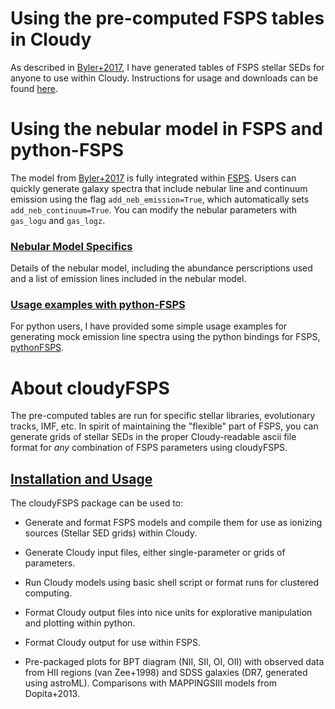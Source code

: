 # Using the pre-computed FSPS tables in Cloudy
As described in [Byler+2017](http://adsabs.harvard.edu/abs/2017ApJ...840...44B), I have generated tables of FSPS stellar SEDs for anyone to use within Cloudy. Instructions for usage and downloads can be found [here](https://nell-byler.github.io/cloudyfsps/tables.html).

# Using the nebular model in FSPS and python-FSPS
The model from [Byler+2017](http://adsabs.harvard.edu/abs/2017ApJ...840...44B) is fully integrated within [FSPS](https://github.com/cconroy20/fsps). Users can quickly generate galaxy spectra that include nebular line and continuum emission using the flag `add_neb_emission=True`, which automatically sets `add_neb_continuum=True`. You can modify the nebular parameters with `gas_logu` and `gas_logz`.

### [Nebular Model Specifics](https://nell-byler.github.io/cloudyfsps/aboutModel.html)
Details of the nebular model, including the abundance perscriptions used and a list of emission lines included in the nebular model.  

### [Usage examples with python-FSPS](https://nell-byler.github.io/research/)
For python users, I have provided some simple usage examples for generating mock emission line spectra using the python bindings for FSPS, [pythonFSPS](http://dfm.io/python-fsps/current/).  

# About cloudyFSPS
The pre-computed tables are run for specific stellar libraries, evolutionary tracks, IMF, etc. 
In spirit of maintaining the "flexible" part of FSPS, you can generate grids of stellar SEDs in the proper Cloudy-readable ascii file format for *any* combination of FSPS parameters using cloudyFSPS.

## [Installation and Usage](https://nell-byler.github.io/cloudyfsps/installation.html)

The cloudyFSPS package can be used to:

* Generate and format FSPS models and compile them for use as ionizing sources (Stellar SED grids) within Cloudy.

* Generate Cloudy input files, either single-parameter or grids of parameters.

* Run Cloudy models using basic shell script or format runs for clustered computing.

* Format Cloudy output files into nice units for explorative manipulation and plotting within python.

* Format Cloudy output for use within FSPS.

* Pre-packaged plots for BPT diagram (NII, SII, OI, OII) with observed
  data from HII regions (van Zee+1998) and SDSS galaxies (DR7,
  generated using astroML). Comparisons with MAPPINGSIII models from
  Dopita+2013.


